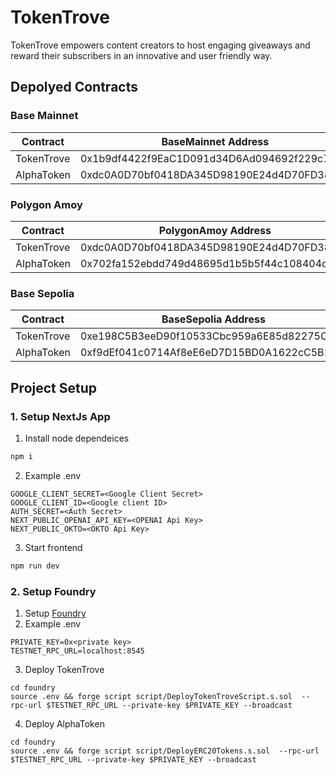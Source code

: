 # TokenTrove

TokenTrove empowers content creators to host engaging giveaways and reward their subscribers in an innovative and user friendly way.

## Depolyed Contracts
### Base Mainnet
| Contract | BaseMainnet Address |
|------------------|------------------|
| TokenTrove  | 0x1b9df4422f9EaC1D091d34D6Ad094692f229c7AA |
| AlphaToken  | 0xdc0A0D70bf0418DA345D98190E24d4D70FD38bA1 |

### Polygon Amoy
| Contract | PolygonAmoy Address |
|------------------|------------------|
| TokenTrove  | 0xdc0A0D70bf0418DA345D98190E24d4D70FD38bA1 |
| AlphaToken  | 0x702fa152ebdd749d48695d1b5b5f44c108404d2a |

### Base Sepolia
| Contract | BaseSepolia Address |
|------------------|------------------|
| TokenTrove  | 0xe198C5B3eeD90f10533Cbc959a6E85d82275C19E |
| AlphaToken  | 0xf9dEf041c0714Af8eE6eD7D15BD0A1622cC5B1a6 |


## Project Setup

### 1. Setup NextJs App
1. Install node dependeices
```sh
npm i
```
2. Example .env
```
GOOGLE_CLIENT_SECRET=<Google Client Secret>
GOOGLE_CLIENT_ID=<Google client ID>
AUTH_SECRET=<Auth Secret>
NEXT_PUBLIC_OPENAI_API_KEY=<OPENAI Api Key>
NEXT_PUBLIC_OKTO=<OKTO Api Key>
```
3. Start frontend
```sh
npm run dev
```

### 2. Setup Foundry
1. Setup [Foundry](https://book.getfoundry.sh/getting-started/installation)
2. Example .env
```
PRIVATE_KEY=0x<private key>
TESTNET_RPC_URL=localhost:8545
```
3. Deploy TokenTrove
```
cd foundry
source .env && forge script script/DeployTokenTroveScript.s.sol  --rpc-url $TESTNET_RPC_URL --private-key $PRIVATE_KEY --broadcast
```
4. Deploy AlphaToken
```
cd foundry
source .env && forge script script/DeployERC20Tokens.s.sol  --rpc-url $TESTNET_RPC_URL --private-key $PRIVATE_KEY --broadcast
```
